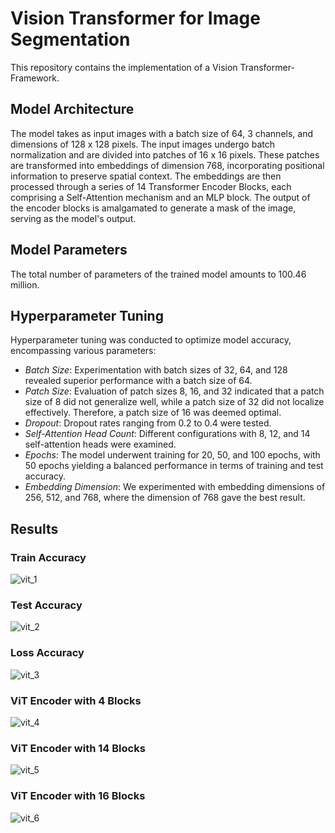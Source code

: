 # Vision Transformer for Image Segmentation

This repository contains the implementation of a Vision Transformer-Framework.

## Model Architecture

The model takes as input images with a batch size of 64, 3 channels, and dimensions of 128 x 128 pixels. The input images undergo batch normalization and are divided into patches of 16 x 16 pixels. These patches are transformed into embeddings of dimension 768, incorporating positional information to preserve spatial context. The embeddings are then processed through a series of 14 Transformer Encoder Blocks, each comprising a Self-Attention mechanism and an MLP block. The output of the encoder blocks is amalgamated to generate a mask of the image, serving as the model's output.

## Model Parameters

The total number of parameters of the trained model amounts to 100.46 million.

## Hyperparameter Tuning

Hyperparameter tuning was conducted to optimize model accuracy, encompassing various parameters:

- *Batch Size*: Experimentation with batch sizes of 32, 64, and 128 revealed superior performance with a batch size of 64.
- *Patch Size*: Evaluation of patch sizes 8, 16, and 32 indicated that a patch size of 8 did not generalize well, while a patch size of 32 did not localize effectively. Therefore, a patch size of 16 was deemed optimal.
- *Dropout*: Dropout rates ranging from 0.2 to 0.4 were tested.
- *Self-Attention Head Count*: Different configurations with 8, 12, and 14 self-attention heads were examined.
- *Epochs*: The model underwent training for 20, 50, and 100 epochs, with 50 epochs yielding a balanced performance in terms of training and test accuracy.
- *Embedding Dimension*: We experimented with embedding dimensions of 256, 512, and 768, where the dimension of 768 gave the best result.

## Results

### Train Accuracy

![vit_1](Vit_Image/train_accuracy_plot.jpg)

### Test Accuracy 

![vit_2](Vit_Image/test_accuracy_plot.jpg)

### Loss Accuracy 

![vit_3](Vit_Image/train_loss_plot.jpg)

### ViT Encoder with 4 Blocks 

![vit_4](Vit_Image/ViT_8.png)

### ViT Encoder with 14 Blocks 

![vit_5](Vit_Image/ViT_14.png)

### ViT Encoder with 16 Blocks 

![vit_6](Vit_Image/ViT_16.jpg)
